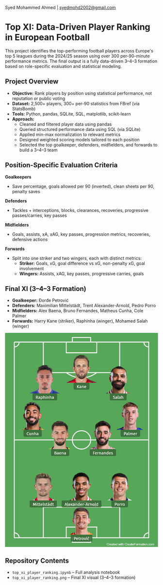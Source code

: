 Syed Mohammed Ahmed | syedmohd2002@gmail.com

# Top XI: Data-Driven Player Ranking in European Football

This project identifies the top-performing football players across Europe's top 5 leagues during the 2024/25 season using over 300 per-90-minute performance metrics. The final output is a fully data-driven 3–4–3 formation based on role-specific evaluation and statistical modeling.

## Project Overview

- **Objective:** Rank players by position using statistical performance, not reputation or public voting
- **Dataset:** 2,500+ players, 300+ per-90 statistics from FBref (via StatsBomb)
- **Tools:** Python, pandas, SQLite, SQL, matplotlib, scikit-learn
- **Approach:**
  - Cleaned and filtered player data using pandas
  - Queried structured performance data using SQL (via SQLite)
  - Applied min-max normalization to relevant metrics
  - Designed weighted scoring models tailored to each position
  - Selected the top goalkeeper, defenders, midfielders, and forwards to build a 3–4–3 team

## Position-Specific Evaluation Criteria

**Goalkeepers**  
- Save percentage, goals allowed per 90 (inverted), clean sheets per 90, penalty saves

**Defenders**  
- Tackles + interceptions, blocks, clearances, recoveries, progressive passes/carries, key passes

**Midfielders**  
- Goals, assists, xA, xAG, key passes, progression metrics, recoveries, defensive actions

**Forwards**  
- Split into one striker and two wingers, each with distinct metrics:
  - **Striker:** Goals, xG, goal difference vs xG, non-penalty xG, goal involvement
  - **Wingers:** Assists, xAG, key passes, progressive carries, goals

## Final XI (3–4–3 Formation)

- **Goalkeeper:** Đorđe Petrović  
- **Defenders:** Maximilian Mittelstädt, Trent Alexander-Arnold, Pedro Porro  
- **Midfielders:** Alex Baena, Bruno Fernandes, Matheus Cunha, Cole Palmer  
- **Forwards:** Harry Kane (striker), Raphinha (winger), Mohamed Salah (winger)

<img src="top_xi_player_ranking.png" alt="Top XI Formation" width="600"/>

## Repository Contents

- `top_xi_player_ranking.ipynb` – Full analysis notebook
- `top_xi_player_ranking.png` – Final XI visual (3–4–3 formation)
